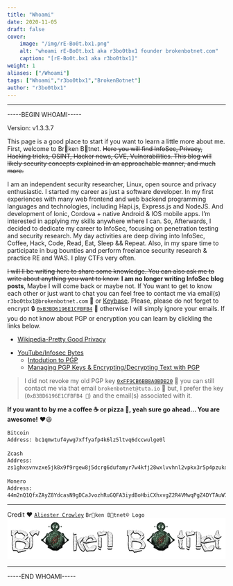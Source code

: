 ```yaml
---
title: "Whoami"
date: 2020-11-05
draft: false
cover:
    image: "/img/rE-Bo0t.bx1.png"
    alt: "whoami rE-Bo0t.bx1 aka r3bo0tbx1 founder brokenbotnet.com"
    caption: "[rE-Bo0t.bx1 aka r3bo0tbx1]"
weight: 1
aliases: ["/Whoami"]
tags: ["Whoami","r3bo0tbx1","BrokenBotnet"]
author: "r3bo0tbx1"
---
```

---
-----BEGIN WHOAMI-----

Version: v1.3.3.7

This page is a good place to start if you want to learn a little more about me. First, welcome to Br🤖ken B🤖tnet. ~~Here you will find InfoSec, Privacy, Hacking tricks, OSINT, Hacker news, CVE, Vulnerabilities. This blog will likely security concepts explained in an approachable manner, and much more.~~

I am an independent security researcher, Linux, open source and privacy enthusiastic. I started my career as just a software developer. In my first experiences with many web frontend and web backend programming languages and technologies, including Hapi.js, Express.js and NodeJS. And development of Ionic, Cordova + native Android & IOS mobile apps. I’m interested in applying my skills anywhere where I can. So, Afterwards, I decided to dedicate my career to InfoSec, focusing on penetration testing and security research. My day activities are deep diving into InfoSec, Coffee, Hack, Code, Read, Eat, Sleep && Repeat. Also, in my spare time to participate in bug bounties and perform freelance security research & practice RE and WAS. I play CTFs very often.

~~I will ll be writing here to share some knowledge. You can also ask me to write about anything you want to know.~~ **I am no longer writing InfoSec blog posts**, Maybe I will come back or maybe not. If You want to get to know each other or just want to chat you can feel free to contact me via email(s) `r3bo0tbx1@brokenbotnet.com` 📧 or [Keybase](https://keybase.io/brokenbotnet/chat). Please, please do not forget to encrypt 🔒 [`0xB3BD6196E1CFBFB4`](https://keyserver.ubuntu.com/pks/lookup?search=0xB3BD6196E1CFBFB4&fingerprint=on&op=index) 🔑 otherwise I will simply ignore your emails. If you do not know about PGP or encryption you can learn by clickling the links below.

- [Wikipedia-Pretty Good Privacy](https://en.wikipedia.org/wiki/Pretty_Good_Privacy)
* [YouTube/Infosec Bytes](https://www.youtube.com/channel/UCfET6btFpe1e0CRGTFOulNg)
  - [Intodution to PGP](https://youtube.com/playlist?list=PL23WTMUZePtgC-eXiu41xonV12-oVhm57)
  - [Managing PGP Keys & Encrypting/Decrypting Text with PGP](https://youtube.com/playlist?list=PL23WTMUZePtgkt9J-knXlif6QuawcCSyY)

> I did not revoke my old PGP key [`0xFF9CB6BB8A0BDB20`](https://keyserver.ubuntu.com/pks/lookup?search=0xFF9CB6BB8A0BDB20&fingerprint=on&op=index) 🔑 you can still contact me via that email `brokenbotnet@tuta.io` 📧 but, I prefer the key (`0xB3BD6196E1CFBFB4 🔑`) and the email(s) associated with it.

**If you want to  by me a coffee ☕ or pizza 🍕, yeah sure go ahead... You are awesome!** ❤️😃

```
Bitcoin
Address: bc1qmwtuf4ywg7xffyafp4k6lz5ltvq6dccwulge0l

Zcash
Address: zs1ghxsvnvzxe5jk8x9f9rgew8j5dcrg6dufamyr7w4kfj28wxlvvhnl2vpkx3r5p4pzukduayccah

Monero
Address: 44m2nQ1QfxZAyZ8YdcasN9gDCaJvozhRuGQFA3iydBoHbiCXhxvgZ2R4VMwqPgZ4DYTAuW7bTYmiFQBd1axghzERRHAcVJS
```

---

Credit ❤️ [`Aliester Crowley`](https://www.youtube.com/AliesterCrowley)
`Br🤖ken B🤖tnet© Logo`
![Br🤖ken B🤖tnet© Logo](/img/banner.png)

---

-----END WHOAMI-----
